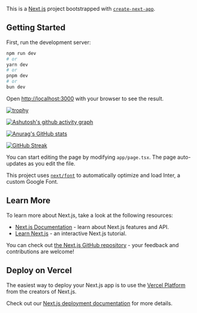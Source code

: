 This is a [Next.js](https://nextjs.org/) project bootstrapped with [`create-next-app`](https://github.com/vercel/next.js/tree/canary/packages/create-next-app).

## Getting Started

First, run the development server:

```bash
npm run dev
# or
yarn dev
# or
pnpm dev
# or
bun dev
```

Open [http://localhost:3000](http://localhost:3000) with your browser to see the result.

[![trophy](https://github-profile-trophy.vercel.app/?username=Remy-Arinze)](https://github.com/ryo-ma/github-profile-trophy)

[![Ashutosh's github activity graph](https://github-readme-activity-graph.vercel.app/graph?username=Remy-Arinze)](https://github.com/ashutosh00710/github-readme-activity-graph)

[![Anurag's GitHub stats](https://github-readme-stats.vercel.app/api?username=Remy-Arinze)](https://github.com/anuraghazra/github-readme-stats)

[![GitHub Streak](https://streak-stats.demolab.com?user=Remy-Arinze)](https://git.io/streak-stats)

You can start editing the page by modifying `app/page.tsx`. The page auto-updates as you edit the file.

This project uses [`next/font`](https://nextjs.org/docs/basic-features/font-optimization) to automatically optimize and load Inter, a custom Google Font.

## Learn More

To learn more about Next.js, take a look at the following resources:

- [Next.js Documentation](https://nextjs.org/docs) - learn about Next.js features and API.
- [Learn Next.js](https://nextjs.org/learn) - an interactive Next.js tutorial.

You can check out [the Next.js GitHub repository](https://github.com/vercel/next.js/) - your feedback and contributions are welcome!

## Deploy on Vercel

The easiest way to deploy your Next.js app is to use the [Vercel Platform](https://vercel.com/new?utm_medium=default-template&filter=next.js&utm_source=create-next-app&utm_campaign=create-next-app-readme) from the creators of Next.js.

Check out our [Next.js deployment documentation](https://nextjs.org/docs/deployment) for more details.
